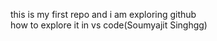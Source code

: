 this is my first repo and i am exploring github
<br>
how to explore it in vs code(Soumyajit Singhgg)
